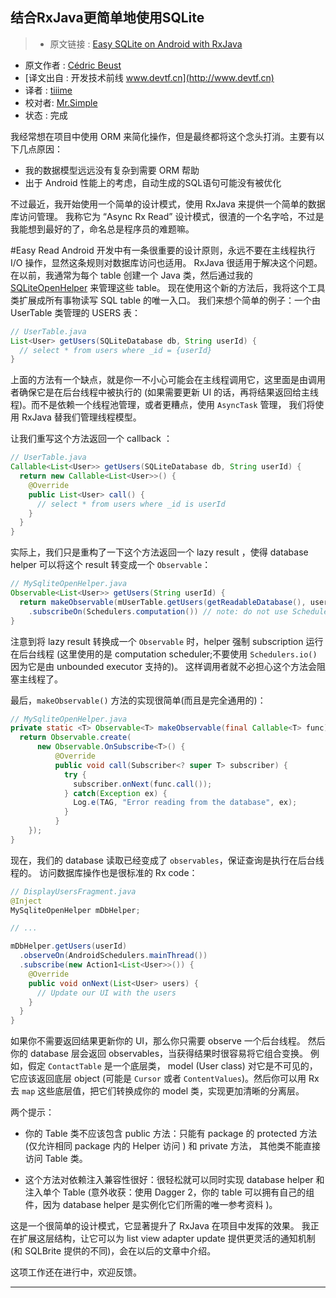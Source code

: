 结合RxJava更简单地使用SQLite
---

> * 原文链接 : [Easy SQLite on Android with RxJava][source]
* 原文作者 : [Cédric Beust](http://beust.com/weblog/about-2/)
* [译文出自 :  开发技术前线 www.devtf.cn](http://www.devtf.cn)
* 译者 : [tiiime](https://github.com/tiiime) 
* 校对者:  [Mr.Simple](https://github.com/bboyfeiyu) 
* 状态 :   完成


我经常想在项目中使用 ORM 来简化操作，但是最终都将这个念头打消。主要有以下几点原因：

- 我的数据模型远远没有复杂到需要 ORM 帮助
- 出于 Android 性能上的考虑，自动生成的SQL语句可能没有被优化

不过最近，我开始使用一个简单的设计模式，使用 RxJava 来提供一个简单的数据库访问管理。
我称它为 “Async Rx Read” 设计模式，很渣的一个名字哈，不过是我能想到最好的了，命名总是程序员的难题嘛。


#Easy Read
Android 开发中有一条很重要的设计原则，永远不要在主线程执行 I/O 操作，显然这条规则对数据库访问也适用。
RxJava 很适用于解决这个问题。
在以前，我通常为每个 table 创建一个 Java 类，然后通过我的 [SQLiteOpenHelper][SQLiteOpenHelper] 来管理这些 table。
现在使用这个新的方法后，我将这个工具类扩展成所有事物读写 SQL table 的唯一入口。
我们来想个简单的例子：一个由 UserTable 类管理的 USERS 表：

```java
// UserTable.java
List<User> getUsers(SQLiteDatabase db, String userId) {
  // select * from users where _id = {userId}
}
```

上面的方法有一个缺点，就是你一不小心可能会在主线程调用它，这里面是由调用者确保它是在后台线程中被执行的
(如果需要更新 UI 的话，再将结果返回给主线程)。而不是依赖一个线程池管理，或者更糟点，使用 `AsyncTask` 管理，
我们将使用 RxJava 替我们管理线程模型。

让我们重写这个方法返回一个 callback ：

```java
// UserTable.java
Callable<List<User>> getUsers(SQLiteDatabase db, String userId) {
  return new Callable<List<User>>() {
    @Override
    public List<User> call() {
      // select * from users where _id is userId
    }
  }
}
```


实际上，我们只是重构了一下这个方法返回一个 lazy result ，使得 database helper 可以将这个
result 转变成一个 `Observable`：

```java
// MySqliteOpenHelper.java
Observable<List<User>> getUsers(String userId) {
  return makeObservable(mUserTable.getUsers(getReadableDatabase(), userId))
    .subscribeOn(Schedulers.computation()) // note: do not use Schedulers.io()
}
```

注意到将 lazy result 转换成一个 `Observable` 时，helper 强制 subscription 运行在后台线程
(这里使用的是 computation scheduler;不要使用 `Schedulers.io()` 因为它是由 unbounded executor 支持的)。
这样调用者就不必担心这个方法会阻塞主线程了。

最后，`makeObservable()` 方法的实现很简单(而且是完全通用的)：

```java
// MySqliteOpenHelper.java
private static <T> Observable<T> makeObservable(final Callable<T> func) {
  return Observable.create(
      new Observable.OnSubscribe<T>() {
          @Override
          public void call(Subscriber<? super T> subscriber) {
            try {
              subscriber.onNext(func.call());
            } catch(Exception ex) {
              Log.e(TAG, "Error reading from the database", ex);
            }
          }
    });
}
```

现在，我们的 database 读取已经变成了 `observables`，保证查询是执行在后台线程的。
访问数据库操作也是很标准的 Rx code：

```java
// DisplayUsersFragment.java
@Inject
MySqliteOpenHelper mDbHelper;

// ...

mDbHelper.getUsers(userId)
  .observeOn(AndroidSchedulers.mainThread())
  .subscribe(new Action1<List<User>>()) {
    @Override
    public void onNext(List<User> users) {
      // Update our UI with the users
    }
  }
}
```

如果你不需要返回结果更新你的 UI，那么你只需要 observe 一个后台线程。
然后你的 database 层会返回 observables，当获得结果时很容易将它组合变换。
例如，假定 `ContactTable` 是一个底层类， model (User class) 对它是不可见的，
它应该返回底层 object (可能是 `Cursor` 或者 `ContentValues`)。然后你可以用
Rx 去 `map` 这些底层值，把它们转换成你的 model 类，实现更加清晰的分离层。

两个提示：

- 你的 Table 类不应该包含 public 方法：只能有 package 的 protected 方法(仅允许相同 package 内的 Helper 访问 ) 和 private 方法，
其他类不能直接访问 Table 类。

- 这个方法对依赖注入兼容性很好：很轻松就可以同时实现 database helper 和注入单个 Table 
(意外收获：使用 Dagger 2，你的 table 可以拥有自己的组件，因为 database helper
是实例化它们所需的唯一参考资料 )。


这是一个很简单的设计模式，它显著提升了 RxJava 在项目中发挥的效果。
我正在扩展这层结构，让它可以为 list view adapter update 提供更灵活的通知机制
(和 SQLBrite 提供的不同)，会在以后的文章中介绍。

这项工作还在进行中，欢迎反馈。


---

[source]:http://beust.com/weblog/2015/06/01/easy-sqlite-on-android-with-rxjava/
[SQLiteOpenHelper]:http://developer.android.com/reference/android/database/sqlite/SQLiteOpenHelper.html